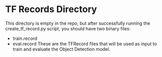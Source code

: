 # TF Records Directory
This directory is empty in the repo, but after successfully running the create_tf_record.py script, you should have two binary files:
 - train.record
 - eval.record
These are the TFRecord files that will be used as input to train and evaluate the Object Detection model.
